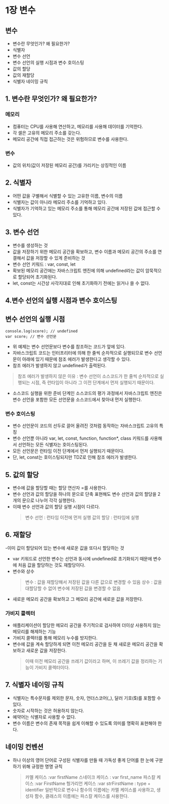 # 1장 변수

## 변수

- 변수란 무엇인가? 왜 필요한가?
- 식별자
- 변수 선언
- 변수 선언의 실행 시점과 변수 호이스팅
- 값의 할당
- 값의 재할당
- 식별자 네이밍 규칙

## 1. 변수란 무엇인가? 왜 필요한가?

### 메모리

- 컴퓨터는 CPU를 사용해 연산하고, 메모리를 사용해 데이터를 기억한다.
- 각 셀은 고유의 메모리 주소를 갖는다.
- 메모리 공간에 직접 접근하는 것은 위험하므로 변수를 사용한다.

### 변수

- 값의 위치(값이 저장된 메모리 공간)를 가리키는 상징적인 이름

## 2. 식별자

- 어떤 값을 구별해서 식별할 수 있는 고유한 이름, 변수의 이름
- 식별자는 값이 아니라 메모리 주소를 기억하고 있다.
- 식별자가 기억하고 있는 메모리 주소를 통해 메모리 공간에 저장된 값에 접근할 수 있다.

## 3. 변수 선언

- 변수를 생성하는 것
- 값을 저장하기 위한 메모리 공간을 확보하고, 변수 이름과 메모리 공간의 주소를 연결해서 값을 저장할 수 있게 준비하는 것
- 변수 선언 키워드 : var, const, let
- 확보된 메모리 공간에는 자바스크립트 엔진에 의해 undefined라는 값이 암묵적으로 할당되어 초기화된다.
- let, const는 시간상 사각지대로 인해 초기화하기 전에는 읽거나 쓸 수 없다.

## 4.변수 선언의 실행 시점과 변수 호이스팅

## 변수 선언의 실행 시점

```
console.log(score); // undefined
var score; // 변수 선언문
```

- 위 예제는 변수 선언문보다 변수를 참조하는 코드가 앞에 있다.
- 자바스크립트 코드는 인터프리터에 의해 한 줄씩 순차적으로 실행되므로 변수 선언문이 아래에 있기 때문에 참조 에러가 발생한다고 생각할 수 있다.
- 참조 에러가 발생하지 않고 undefined가 출력된다.

> 참조 에러가 발생하지 않은 이유
> : 변수 선언이 소스코드가 한 줄씩 순차적으로 실행되는 시점, 즉 런타임이 아니라 그 이전 단계에서 먼저 실행되기 때문이다.

- 소스코드 실행을 위한 준비 단계인 소스코드의 평가 과정에서 자바스크립트 엔진은 변수 선언을 포함한 모든 선언문을 소스코드에서 찾아내 먼저 실행한다.

### 변수 호이스팅

- 변수 선언문이 코드의 선두로 끌어 올려진 것처럼 동작하는 자바스크립트 고유의 특징
- 변수 선언뿐 아니라 var, let, const, function, function\*, class 키워드를 사용해서 선언하는 모든 식별자는 호이스팅된다.
- 모든 선언문은 런타임 이전 단계에서 먼저 실행되기 때문이다.
- 단, let, const는 호이스팅되지만 TDZ로 인해 참조 에러가 발생한다.

## 5. 값의 할당

- 변수에 값을 할당할 때는 할당 연산자 =를 사용한다.
- 변수 선언과 값의 할당을 하나의 문으로 단축 표현해도 변수 선언과 값의 할당을 2개의 문으로 나누어 각각 실행한다.
- 이때 변수 선언과 값의 할당 실행 시점이 다르다.
  > 변수 선언 : 런타임 이전에 먼저 실행
  > 값의 할당 : 런타임에 실행

## 6. 재할당

-이미 값이 할당되어 있는 변수에 새로운 값을 또다시 할당하는 것

- var 키워드로 선언한 변수는 선언과 동시에 undefined로 초기화되기 때문에 변수에 처음 값을 할당하는 것도 재할당이다.
- 변수와 상수
  > 변수 : 값을 재할당해서 저장된 값을 다른 값으로 변경할 수 있음
  > 상수 : 값을 대할당할 수 없어 변수에 저장된 값을 변경할 수 없음
- 새로운 메모리 공간을 확보하고 그 메모리 공간에 새로운 값을 저장한다.

### 가비지 콜렉터

- 애플리케이션이 할당한 메모리 공간을 주기적으로 검사하여 더이상 사용하지 않는 메모리를 해제하는 기능
- 가비지 콜렉터를 통해 메모리 누수를 방지한다.
- 변수에 값을 계속 할당하게 되면 이전 메모리 공간을 둔 채 새로운 메모리 공간을 확보하고 새로운 값을 저장한다.
  > 이때 이전 메모리 공간을 쓰레기 값이라고 하며, 이 쓰레기 값을 정리하는 기능이 가비지 콜렉터이다.

## 7. 식별자 네이밍 규칙

- 식별자는 특수문자를 제외한 문자, 숫자, 언더스코어(\_), 달러 기호($)를 포함할 수 있다.
- 숫자로 시작하는 것은 허용하지 않는다.
- 예약어는 식별자로 사용할 수 없다.
- 변수 이름은 변수의 존재 목적을 쉽게 이해할 수 있도록 의미를 명확히 표현해야 한다.

## 네이밍 컨벤션

- 하나 이상의 영어 단어로 구성된 식별자를 만들 때 가독성 좋게 단어를 한 눈에 구분하기 위해 규정한 명명 규칙
  > 카멜 케이스 :var firstName
  > 스네이크 케이스 : var first_name
  > 파스칼 케이스 :var FirstName
  > 헝가리언 케이스 :var strFirstName : type + identifier
  > 일반적으로 변수나 함수의 이름에는 카멜 케이스를 사용하고, 생성자 함수, 클래스의 이름에는 파스칼 케이스를 사용한다.
